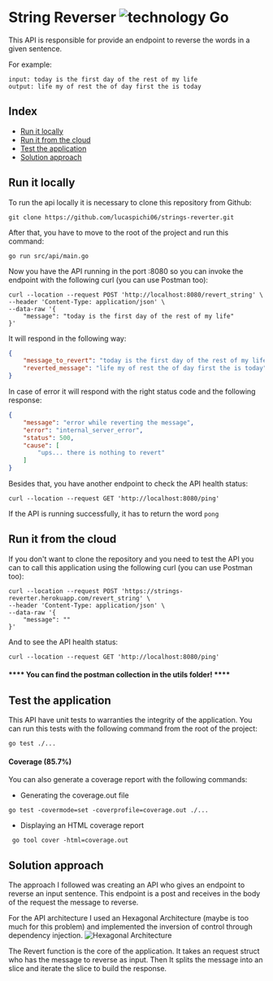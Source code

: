 # String Reverser ![technology Go](https://img.shields.io/badge/technology-go-blue.svg)

This API is responsible for provide an endpoint to reverse the words in a given sentence.

For example:
````
input: today is the first day of the rest of my life
output: life my of rest the of day first the is today
````

## Index
- [Run it locally](#run-it-locally)
- [Run it from the cloud](#run-it-from-the-cloud)
- [Test the application](#test-the-application)
- [Solution approach](#solution-approach)

## Run it locally
To run the api locally it is necessary to clone this repository from Github:
````
git clone https://github.com/lucaspichi06/strings-reverter.git
````

After that, you have to move to the root of the project and run this command:
````
go run src/api/main.go
````

Now you have the API running in the port :8080 so you can invoke the endpoint with the following curl (you can use Postman too):
````
curl --location --request POST 'http://localhost:8080/revert_string' \
--header 'Content-Type: application/json' \
--data-raw '{
    "message": "today is the first day of the rest of my life"
}'
`````

It will respond in the following way:
````JSON
{
    "message_to_revert": "today is the first day of the rest of my life",
    "reverted_message": "life my of rest the of day first the is today"
}
````

In case of error it will respond with the right status code and the following response:
````JSON
{
    "message": "error while reverting the message",
    "error": "internal_server_error",
    "status": 500,
    "cause": [
        "ups... there is nothing to revert"
    ]
}
````

Besides that, you have another endpoint to check the API health status:
````
curl --location --request GET 'http://localhost:8080/ping'
````

If the API is running successfully, it has to return the word ```pong``` 

## Run it from the cloud
If you don't want to clone the repository and you need to test the API you can to call this application using the following curl  (you can use Postman too):
````
curl --location --request POST 'https://strings-reverter.herokuapp.com/revert_string' \
--header 'Content-Type: application/json' \
--data-raw '{
    "message": ""
}'
````

And to see the API health status:
````
curl --location --request GET 'http://localhost:8080/ping'
````

#### **** You can find the postman collection in the utils folder! ****

## Test the application
This API have unit tests to warranties the integrity of the application.
You can run this tests with the following command from the root of the project:
````
go test ./...
````

#### Coverage (85.7%)
You can also generate a coverage report with the following commands:
- Generating the coverage.out file
````
go test -covermode=set -coverprofile=coverage.out ./...
````
- Displaying an HTML coverage report
 
````
 go tool cover -html=coverage.out
````

## Solution approach
The approach I followed was creating an API who gives an endpoint to reverse an input sentence. 
This endpoint is a post and receives in the body of the request the message to reverse.

For the API architecture I used an Hexagonal Architecture (maybe is too much for this problem) and implemented the inversion of control through dependency injection.
![Hexagonal Architecture](https://miro.medium.com/max/1718/1*yR4C1B-YfMh5zqpbHzTyag.png)

The Revert function is the core of the application.
It takes an request struct who has the message to reverse as input.
Then It splits the message into an slice and iterate the slice to build the response.